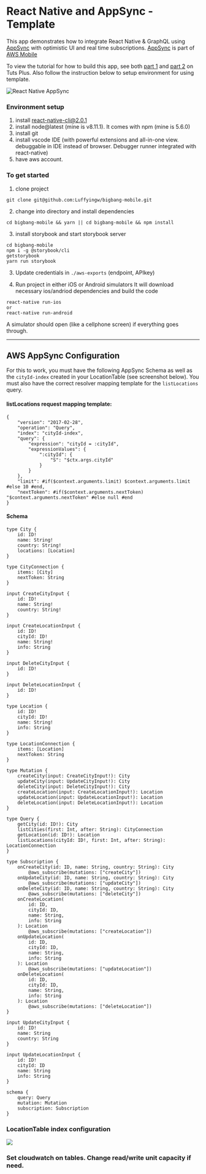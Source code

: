 # React Native and AppSync - Template

This app demonstrates how to integrate React Native & GraphQL using [AppSync](https://aws.amazon.com/appsync/) with optimistic UI and real time subscriptions.
[AppSync](https://aws.amazon.com/appsync/) is part of [AWS Mobile](https://aws.amazon.com/mobile/)

To view the tutorial for how to build this app, see both [part 1](https://code.tutsplus.com/tutorials/code-an-app-with-graphql-and-react-native--cms-30511) and [part 2](https://code.tutsplus.com/tutorials/code-an-app-with-graphql-react-native-and-aws-appsync-the-app--cms-30569) on Tuts Plus. Also follow the instruction below to setup environment for using template.

![React Native AppSync](https://i.imgur.com/X3zmWGS.jpg)

### Environment setup
1. install react-native-cli@2.0.1
2. install node@latest (mine is v8.11.1). It comes with npm (mine is 5.6.0)
3. install git
4. install vscode IDE (with powerful extensions and all-in-one view. debuggable in IDE instead of browser. Debugger runner integrated with react-native)
5. have aws account.


### To get started    

1. clone project    

```
git clone git@github.com:Luffyingw/bigbang-mobile.git
```

2. change into directory and install dependencies    

```
cd bigbang-mobile && yarn || cd bigbang-mobile && npm install
```

3. install storybook and start storybook server
```
cd bigbang-mobile
npm i -g @storybook/cli
getstorybook
yarn run storybook
```

3. Update credentials in `./aws-exports` (endpoint, APIkey)   

4. Run project in either iOS or Android simulators 
It will download necessary ios/andriod dependencies and build the code
```
react-native run-ios 
or
react-native run-android
```
A simulator should open (like a cellphone screen) if everything goes through.


___



## AWS AppSync Configuration   

For this to work, you must have the following AppSync Schema as well as the `cityId-index` created in your LocationTable (see screenshot below). You must also have the correct resolver mapping template for the `listLocations` query.

#### listLocations request mapping template:    

```
{
    "version": "2017-02-28",
    "operation": "Query",
    "index": "cityId-index",
    "query": {
        "expression": "cityId = :cityId",
        "expressionValues": {
            ":cityId": {
                "S": "$ctx.args.cityId"
            }
        }
    },
    "limit": #if($context.arguments.limit) $context.arguments.limit #else 10 #end,
    "nextToken": #if($context.arguments.nextToken) "$context.arguments.nextToken" #else null #end
}
```

#### Schema    

```
type City {
	id: ID!
	name: String!
	country: String!
	locations: [Location]
}

type CityConnection {
	items: [City]
	nextToken: String
}

input CreateCityInput {
	id: ID!
	name: String!
	country: String!
}

input CreateLocationInput {
	id: ID!
	cityId: ID!
	name: String!
	info: String
}

input DeleteCityInput {
	id: ID!
}

input DeleteLocationInput {
	id: ID!
}

type Location {
	id: ID!
	cityId: ID!
	name: String!
	info: String
}

type LocationConnection {
	items: [Location]
	nextToken: String
}

type Mutation {
	createCity(input: CreateCityInput!): City
	updateCity(input: UpdateCityInput!): City
	deleteCity(input: DeleteCityInput!): City
	createLocation(input: CreateLocationInput!): Location
	updateLocation(input: UpdateLocationInput!): Location
	deleteLocation(input: DeleteLocationInput!): Location
}

type Query {
	getCity(id: ID!): City
	listCities(first: Int, after: String): CityConnection
	getLocation(id: ID!): Location
	listLocations(cityId: ID!, first: Int, after: String): LocationConnection
}

type Subscription {
	onCreateCity(id: ID, name: String, country: String): City
		@aws_subscribe(mutations: ["createCity"])
	onUpdateCity(id: ID, name: String, country: String): City
		@aws_subscribe(mutations: ["updateCity"])
	onDeleteCity(id: ID, name: String, country: String): City
		@aws_subscribe(mutations: ["deleteCity"])
	onCreateLocation(
		id: ID,
		cityId: ID,
		name: String,
		info: String
	): Location
		@aws_subscribe(mutations: ["createLocation"])
	onUpdateLocation(
		id: ID,
		cityId: ID,
		name: String,
		info: String
	): Location
		@aws_subscribe(mutations: ["updateLocation"])
	onDeleteLocation(
		id: ID,
		cityId: ID,
		name: String,
		info: String
	): Location
		@aws_subscribe(mutations: ["deleteLocation"])
}

input UpdateCityInput {
	id: ID!
	name: String
	country: String
}

input UpdateLocationInput {
	id: ID!
	cityId: ID
	name: String
	info: String
}

schema {
	query: Query
	mutation: Mutation
	subscription: Subscription
}
```

### LocationTable index configuration

![](https://i.imgur.com/W05xPFo.png)

### Set cloudwatch on tables. Change read/write unit capacity if need.
